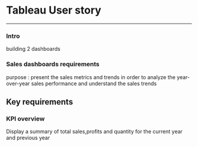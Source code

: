 # Tableau User story 
-------------------

### Intro

building 2 dashboards 

### Sales dashboards requirements 
purpose : present the sales metrics and trends in order to analyze the year-over-year sales performance and understand the sales trends 

## Key requirements
### KPI overview
Display a summary of total sales,profits and quantity for the current year and previous year 

